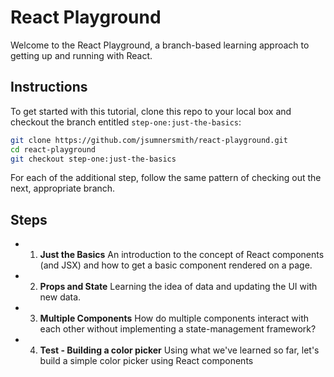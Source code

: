 # React Playground
Welcome to the React Playground, a branch-based learning approach to getting up and running with React.

## Instructions
To get started with this tutorial, clone this repo to your local box and checkout the branch entitled `step-one:just-the-basics`:
```bash
git clone https://github.com/jsumnersmith/react-playground.git
cd react-playground
git checkout step-one:just-the-basics
```
For each of the additional step, follow the same pattern of checking out the next, appropriate branch.

## Steps
* 1. **Just the Basics** An introduction to the concept of React components (and JSX) and how to get a basic component rendered on a page.
* 2. **Props and State** Learning the idea of data and updating the UI with new data.
* 3. **Multiple Components** How do multiple components interact with each other without implementing a state-management framework?
* 4. **Test - Building a color picker** Using what we've learned so far, let's build a simple color picker using React components
